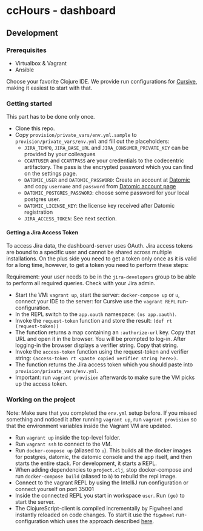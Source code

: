 # ccHours - dashboard

## Development

### Prerequisites
- Virtualbox & Vagrant
- Ansible

Choose your favorite Clojure IDE. We provide run configurations for [Cursive](https://cursiveclojure.com/userguide/), making it easiest to start with that.

### Getting started
This part has to be done only once.

- Clone this repo.
- Copy `provision/private_vars/env.yml.sample` to `provision/private_vars/env.yml` and fill out the placeholders:
    * `JIRA_TEMPO`, `JIRA_BASE_URL` and `JIRA_CONSUMER_PRIVATE_KEY` can be provided by your colleagues
    * `CCARTUSER` and `CCARTPASS` are your credentials to the codecentric artifactory. The pass is the encrypted password which you can find on the settings page.
    * `DATOMIC_USER` and `DATOMIC_PASSWORD`: Create an account at [Datomic](https://my.datomic.com/account/create) and copy `username` and `password` from [Datomic account page](https://my.datomic.com/account)
    * `DATOMIC_POSTGRES_PASSWORD`: choose some password for your local postgres user.
    * `DATOMIC_LICENSE_KEY`: the license key received after Datomic registration
    * `JIRA_ACCESS_TOKEN`: See next section.

#### Getting a Jira Access Token
To access Jira data, the dashboard-server uses OAuth. Jira access tokens are bound to a specific user and cannot be shared across multiple installations. On the plus side you need to get a token only once as it is valid for a long time, however, to get a token you need to perform these steps:

Requirement: your user needs to be in the `jira-developers` group to be able to perform all required queries. Check with your Jira admin.

- Start the VM: `vagrant up`, start the server: `docker-compose up` or `u`, connect your IDE to the server: for Cursive use the `vagrant REPL` run-configuration.
- In the REPL switch to the `app.oauth` namespace: `(ns app.oauth)`.
- Invoke the `request-token` function and store the result: `(def rt (request-token))`
- The function returns a map containing an `:authorize-url` key. Copy that URL and open it in the browser. You will be prompted to log-in. After logging-in the browser displays a verifier string. Copy that string.
- Invoke the `access-token` function using the request-token and verifier string: `(access-token rt <paste copied verifier string here>)`.
- The function returns the Jira access token which you should paste into `provision/private_vars/env.yml`.
- Important: run `vagrant provision` afterwards to make sure the VM picks up the access token.

### Working on the project
Note: Make sure that you completed the `env.yml` setup before. If you missed something and noticed it after running `vagrant up`, run `vagrant provision` so that the environment variables inside the Vagrant VM are updated.

- Run `vagrant up` inside the top-level folder.
- Run `vagrant ssh` to connect to the VM.
- Run `docker-compose up` (aliased to `u`). This builds all the docker images for postgres, datomic, the datomic console and the app itself, and then starts the entire stack. For development, it starts a REPL.
- When adding dependencies to `project.clj`, stop docker-compose and run `docker-compose build` (aliased to `b`) to rebuild the repl image.
- Connect to the vagrant REPL by using the IntelliJ run configuration or connect yourself on port 35001
- Inside the connected REPL you start in workspace `user`. Run `(go)` to start the server.
- The ClojureScript-client is compiled incrementally by Figwheel and instantly reloaded on code changes. To start it use the `figwheel` run-configuration which uses the approach described [here](https://github.com/bhauman/lein-figwheel/wiki/Running-figwheel-in-a-Cursive-Clojure-REPL).

  



